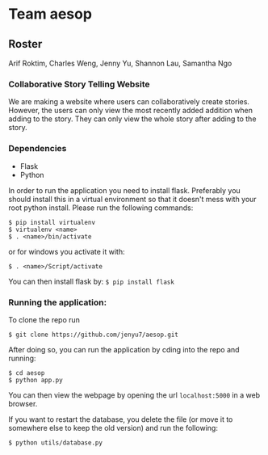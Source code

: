 # Team aesop

## Roster

Arif Roktim, Charles Weng, Jenny Yu, Shannon Lau, Samantha Ngo

### Collaborative Story Telling Website

We are making a website where users can collaboratively create stories. However, the users can only view the most recently added addition when adding to the story. They can only view the whole story after adding to the story.

### Dependencies

* Flask
* Python

In order to run the application you need to install flask. Preferably you should install this in a virtual environment so that it doesn't mess with your root python install. Please run the following commands:

```
$ pip install virtualenv
$ virtualenv <name>
$ . <name>/bin/activate
```

or for windows you activate it with:
```
$ . <name>/Script/activate
```

You can then install flask by:
`$ pip install flask`

### Running the application:

To clone the repo run

`$ git clone https://github.com/jenyu7/aesop.git`

After doing so, you can run the application by cding into the repo and running:

```
$ cd aesop
$ python app.py
```

You can then view the webpage by opening the url `localhost:5000` in a web browser.

If you want to restart the database, you delete the file (or move it to somewhere else to keep the old version) and run the following:

```
$ python utils/database.py
